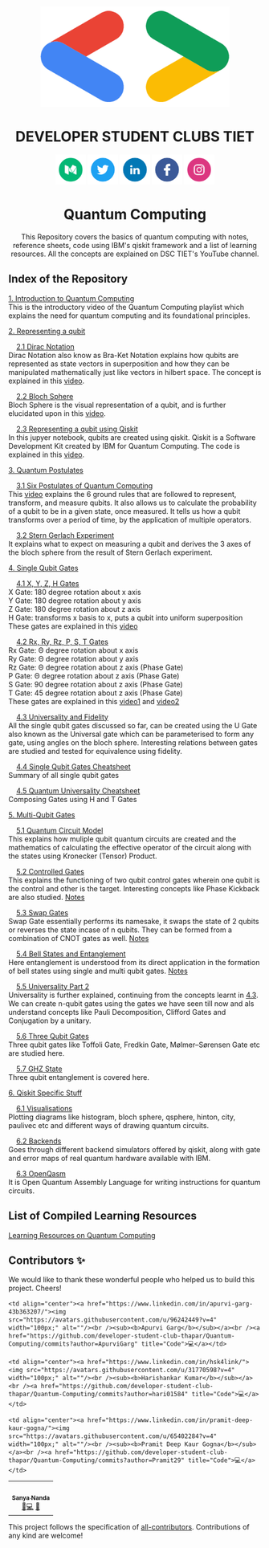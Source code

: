 <div align = "center">

<img height=200px src= "https://github.com/developer-student-club-thapar/officialWebsite/blob/master/src/assets/dsc_logo.png">

<h1>DEVELOPER STUDENT CLUBS TIET</h1>

<a href="https://medium.com/developer-student-clubs-tiet"><img src="https://github.com/aritraroy/social-icons/blob/master/medium-icon.png?raw=true" width="60"></a>
<a href="https://twitter.com/dsctiet"><img src="https://github.com/aritraroy/social-icons/blob/master/twitter-icon.png?raw=true" width="60"></a>
<a href="https://www.linkedin.com/company/developer-student-club-thapar"><img src="https://github.com/aritraroy/social-icons/blob/master/linkedin-icon.png?raw=true" width="60"></a>
<a href="https://facebook.com/dscthapar"><img src="https://github.com/aritraroy/social-icons/blob/master/facebook-icon.png?raw=true" width="60"></a>
<a href="https://instagram.com/dsc.tiet"><img src="https://github.com/aritraroy/social-icons/blob/master/instagram-icon.png?raw=true" width="60"></a>


# Quantum Computing
This Repository covers the basics of quantum computing with notes, reference sheets, code using IBM's qiskit framework and a list of learning resources. All the concepts are explained on DSC TIET's YouTube channel. 


</div>

## Index of the Repository

[1. Introduction to Quantum Computing](https://www.youtube.com/watch?v=WMRsQxDJ19Q&list=PLY6CWF3NWYvTducILRZCATDwW9DjZvumJ&index=1)
<br>This is the introductory video of the Quantum Computing playlist which explains the need for quantum computing and its foundational principles.

[2. Representing a qubit](https://github.com/developer-student-club-thapar/Quantum-Computing/tree/main/1.%20Representing%20a%20qubit)

&nbsp;&nbsp;&nbsp;&nbsp;[2.1 Dirac Notation](https://github.com/developer-student-club-thapar/Quantum-Computing/blob/main/1.%20Representing%20a%20qubit/1.%20Dirac%20Notation%20(Bra-Ket%20Notation).pdf)
<br>Dirac Notation also know as Bra-Ket Notation explains how qubits are represented as state vectors in superposition and how they can be manipulated mathematically just like vectors in hilbert space. The concept is explained in this [video](https://www.youtube.com/watch?v=53EVUDbeVsU&list=PLY6CWF3NWYvTducILRZCATDwW9DjZvumJ&index=2).

&nbsp;&nbsp;&nbsp;&nbsp;[2.2 Bloch Sphere](https://github.com/developer-student-club-thapar/Quantum-Computing/blob/main/1.%20Representing%20a%20qubit/2.%20Bloch%20Sphere.pdf)
<br>Bloch Sphere is the visual representation of a qubit, and is further elucidated upon in this [video](https://www.youtube.com/watch?v=7ITVHGYFIfU&list=PLY6CWF3NWYvTducILRZCATDwW9DjZvumJ&index=4).

&nbsp;&nbsp;&nbsp;&nbsp;[2.3 Representing a qubit using Qiskit](https://github.com/developer-student-club-thapar/Quantum-Computing/blob/main/1.%20Representing%20a%20qubit/3.%20representing_qubit_states.ipynb)
<br>In this jupyer notebook, qubits are created using qiskit. Qiskit is a Software Development Kit created by IBM for Quantum Computing. The code is explained in this [video](https://www.youtube.com/watch?v=5Sz9I2p328E&list=PLY6CWF3NWYvTducILRZCATDwW9DjZvumJ&index=5).

[3. Quantum Postulates](https://github.com/developer-student-club-thapar/Quantum-Computing/tree/main/2.%20Quantum%20Postulates)

&nbsp;&nbsp;&nbsp;&nbsp;[3.1 Six Postulates of Quantum Computing](https://github.com/developer-student-club-thapar/Quantum-Computing/blob/main/2.%20Quantum%20Postulates/quantum_postulates.ipynb)
<br>This [video](https://www.youtube.com/watch?v=G7paU9FX5nw&list=PLY6CWF3NWYvTducILRZCATDwW9DjZvumJ&index=6&t=3s) explains the 6 ground rules that are followed to represent, transform, and measure qubits. It also allows us to calculate the probability of a qubit to be in a given state, once measured. It tells us how a qubit  transforms over a period of time, by the application of multiple operators.

&nbsp;&nbsp;&nbsp;&nbsp;[3.2 Stern Gerlach Experiment](https://www.youtube.com/watch?v=fWaNjJ69XEI&list=PLY6CWF3NWYvTducILRZCATDwW9DjZvumJ&index=3)
<br>It explains what to expect on measuring a qubit and derives the 3 axes of the bloch sphere from the result of Stern Gerlach experiment.

[4. Single Qubit Gates](https://github.com/developer-student-club-thapar/Quantum-Computing/tree/main/3.%20Single%20Qubit%20Gates)

&nbsp;&nbsp;&nbsp;&nbsp;[4.1 X, Y, Z, H Gates](https://github.com/developer-student-club-thapar/Quantum-Computing/blob/main/3.%20Single%20Qubit%20Gates/a.%20Pauli%20X%2C%20Y%20and%20Z%20Gates%20%26%20Hadamard%20Gate.ipynb)
<br>X Gate: 180 degree rotation about x axis
<br>Y Gate: 180 degree rotation about y axis
<br>Z Gate: 180 degree rotation about z axis
<br>H Gate: transforms x basis to x, puts a qubit into uniform superposition
<br>These gates are explained in this [video](https://www.youtube.com/watch?v=wta0o3fLOnk&list=PLY6CWF3NWYvTducILRZCATDwW9DjZvumJ&index=7)

&nbsp;&nbsp;&nbsp;&nbsp;[4.2 Rx, Ry, Rz, P, S, T Gates](https://github.com/developer-student-club-thapar/Quantum-Computing/blob/main/3.%20Single%20Qubit%20Gates/b.%20Rx%2Cy%2Cz%20and%20P%2C%20S%2C%20T%20Gates.ipynb)
<br>Rx Gate: Θ degree rotation about x axis
<br>Ry Gate: Θ degree rotation about y axis
<br>Rz Gate: Θ degree rotation about z axis (Phase Gate)
<br>P Gate: Θ degree rotation about z axis (Phase Gate)
<br>S Gate: 90 degree rotation about z axis (Phase Gate)
<br>T Gate: 45 degree rotation about z axis (Phase Gate)
<br>These gates are explained in this [video1](https://www.youtube.com/watch?v=YAAnkwe-jVU&list=PLY6CWF3NWYvTducILRZCATDwW9DjZvumJ&index=8) and [video2](https://www.youtube.com/watch?v=Mf2aWvRHmtg&list=PLY6CWF3NWYvTducILRZCATDwW9DjZvumJ&index=9)

&nbsp;&nbsp;&nbsp;&nbsp;[4.3 Universality and Fidelity](https://github.com/developer-student-club-thapar/Quantum-Computing/blob/main/3.%20Single%20Qubit%20Gates/c.%20universality_and_fidelity.ipynb)
<br>All the single qubit gates discussed so far, can be created using the U Gate also known as the Universal gate which can be parameterised to form any gate, using angles on the bloch sphere. Interesting relations between gates are studied and tested for equivalence using fidelity.

&nbsp;&nbsp;&nbsp;&nbsp;[4.4 Single Qubit Gates Cheatsheet](https://github.com/developer-student-club-thapar/Quantum-Computing/blob/main/3.%20Single%20Qubit%20Gates/1.%20Single%20Qubit%20Quantum%20Gates.pdf)
<br>Summary of all single qubit gates

&nbsp;&nbsp;&nbsp;&nbsp;[4.5 Quantum Universality Cheatsheet](https://github.com/developer-student-club-thapar/Quantum-Computing/blob/main/3.%20Single%20Qubit%20Gates/2.%20Quantum%20Universality.pdf)
<br>Composing Gates using H and T Gates


[5. Multi-Qubit Gates](https://github.com/developer-student-club-thapar/Quantum-Computing/tree/main/4.%20Multi-Qubit%20Gates)

&nbsp;&nbsp;&nbsp;&nbsp;[5.1 Quantum Circuit Model](https://github.com/developer-student-club-thapar/Quantum-Computing/blob/main/4.%20Multi-Qubit%20Gates/1.%20Quantum%20Circuit%20Model%20and%20Multi-Qubit%20Gate%20Mathematics.pdf)
<br>This explains how muliple qubit quantum circuits are created and the mathematics of calculating the effective operator of the circuit along with the states using Kronecker (Tensor) Product.

&nbsp;&nbsp;&nbsp;&nbsp;[5.2 Controlled Gates](https://github.com/developer-student-club-thapar/Quantum-Computing/blob/main/4.%20Multi-Qubit%20Gates/a.%20Controlled%20Gates.ipynb)
<br>This explains the functioning of two qubit control gates wherein one qubit is the control and other is the target. Interesting concepts like Phase Kickback are also studied. [Notes](https://github.com/developer-student-club-thapar/Quantum-Computing/blob/main/4.%20Multi-Qubit%20Gates/2.%20Controlled%20Gates.pdf)

&nbsp;&nbsp;&nbsp;&nbsp;[5.3 Swap Gates](https://github.com/developer-student-club-thapar/Quantum-Computing/blob/main/4.%20Multi-Qubit%20Gates/b.%20Swap_Gates.ipynb)
<br>Swap Gate essentially performs its namesake, it swaps the state of 2 qubits or reverses the state incase of n qubits. They can be formed from a combination of CNOT gates as well. [Notes](https://github.com/developer-student-club-thapar/Quantum-Computing/blob/main/4.%20Multi-Qubit%20Gates/3.%20Swap%20Gate.pdf)

&nbsp;&nbsp;&nbsp;&nbsp;[5.4 Bell States and Entanglement](https://github.com/developer-student-club-thapar/Quantum-Computing/blob/main/4.%20Multi-Qubit%20Gates/c.%20Bell%20States.ipynb)
<br>Here entanglement is understood from its direct application in the formation of bell states using single and multi qubit gates. [Notes](https://github.com/developer-student-club-thapar/Quantum-Computing/blob/main/4.%20Multi-Qubit%20Gates/4.%20Bell%20States%20and%20Entanglement.pdf)

&nbsp;&nbsp;&nbsp;&nbsp;[5.5 Universality Part 2](https://github.com/developer-student-club-thapar/Quantum-Computing/blob/main/4.%20Multi-Qubit%20Gates/e.%20Universality.ipynb)
<br>Universality is further explained, continuing from the concepts learnt in [4.3](https://github.com/developer-student-club-thapar/Quantum-Computing/blob/main/3.%20Single%20Qubit%20Gates/c.%20universality_and_fidelity.ipynb). We can create n-qubit gates using the gates we have seen till now and als understand concepts like Pauli Decomposition, Clifford Gates and Conjugation by a unitary.

&nbsp;&nbsp;&nbsp;&nbsp;[5.6 Three Qubit Gates](https://github.com/developer-student-club-thapar/Quantum-Computing/blob/main/4.%20Multi-Qubit%20Gates/f.%20Three%20qubit%20gates.ipynb)
<br>Three qubit gates like Toffoli Gate, Fredkin Gate, Mølmer–Sørensen Gate etc are studied here.

&nbsp;&nbsp;&nbsp;&nbsp;[5.7 GHZ State](https://github.com/developer-student-club-thapar/Quantum-Computing/blob/main/4.%20Multi-Qubit%20Gates/g.%20GHZstate.ipynb)
<br>Three qubit entanglement is covered here.

[6. Qiskit Specific Stuff](https://github.com/developer-student-club-thapar/Quantum-Computing/tree/main/5.%20Qiskit%20Specific%20Stuff)

&nbsp;&nbsp;&nbsp;&nbsp;[6.1 Visualisations](https://github.com/developer-student-club-thapar/Quantum-Computing/blob/main/5.%20Qiskit%20Specific%20Stuff/1.%20Visualisations.ipynb)
<br>Plotting diagrams like histogram, bloch sphere, qsphere, hinton, city, paulivec etc and different ways of drawing quantum circuits.

&nbsp;&nbsp;&nbsp;&nbsp;[6.2 Backends](https://github.com/developer-student-club-thapar/Quantum-Computing/blob/main/5.%20Qiskit%20Specific%20Stuff/2.%20Backends.ipynb)
<br>Goes through different backend simulators offered by qiskit, along with gate and error maps of real quantum hardware available with IBM.

&nbsp;&nbsp;&nbsp;&nbsp;[6.3 OpenQasm](https://github.com/developer-student-club-thapar/Quantum-Computing/blob/main/5.%20Qiskit%20Specific%20Stuff/3.%20Qasm.ipynb)
<br>It is Open Quantum Assembly Language for writing instructions for quantum circuits.

## List of Compiled Learning Resources

[Learning Resources on Quantum Computing](https://docs.google.com/document/d/1StHRRskl1HR-XfIdoQ1srs0E6_kHuwYSWj-bhnmJQ88/edit?usp=sharing)

## Contributors ✨

We would like to thank these wonderful people who helped us to build this project. Cheers!
<!-- ALL-CONTRIBUTORS-LIST:START - Do not remove or modify this section -->
<!-- prettier-ignore-start -->
<!-- markdownlint-disable -->
<table>
  <tr>
    <td align="center"><a href="https://www.linkedin.com/in/sanya-nanda-aba12218b//"><img src="https://avatars.githubusercontent.com/u/51756349?v=4" width="100px;" alt=""/><br /><sub><b>Sanya Nanda</b></sub></a><br /><a href="https://github.com/developer-student-club-thapar/Quantum-Computing/commits?author=SanyaNanda" title="Documentation">📖</a><a href="https://github.com/developer-student-club-thapar/Quantum-Computing/commits?author=SanyaNanda" title="Code">💻</a> <a href="https://github.com/developer-student-club-thapar/Quantum-Computing/commits?author=SanyaNanda" title="Design">🎨</a></td>
    
    <td align="center"><a href="https://www.linkedin.com/in/apurvi-garg-43b363207/"><img src="https://avatars.githubusercontent.com/u/96242449?v=4" width="100px;" alt=""/><br /><sub><b>Apurvi Garg</b></sub></a><br /><a href="https://github.com/developer-student-club-thapar/Quantum-Computing/commits?author=ApurviGarg" title="Code">💻</a></td>
    
    <td align="center"><a href="https://www.linkedin.com/in/hsk4link/"><img src="https://avatars.githubusercontent.com/u/31770598?v=4" width="100px;" alt=""/><br /><sub><b>Harishankar Kumar</b></sub></a><br /><a href="https://github.com/developer-student-club-thapar/Quantum-Computing/commits?author=hari01584" title="Code">💻</a></td>

    <td align="center"><a href="https://www.linkedin.com/in/pramit-deep-kaur-gogna/"><img src="https://avatars.githubusercontent.com/u/65402284?v=4" width="100px;" alt=""/><br /><sub><b>Pramit Deep Kaur Gogna</b></sub></a><br /><a href="https://github.com/developer-student-club-thapar/Quantum-Computing/commits?author=Pramit29" title="Code">💻</a></td>    
   </tr>
</table>

<!-- markdownlint-enable -->
<!-- prettier-ignore-end -->
<!-- ALL-CONTRIBUTORS-LIST:END -->

This project follows the specification of [all-contributors](https://github.com/all-contributors/all-contributors). Contributions of any kind are welcome!
